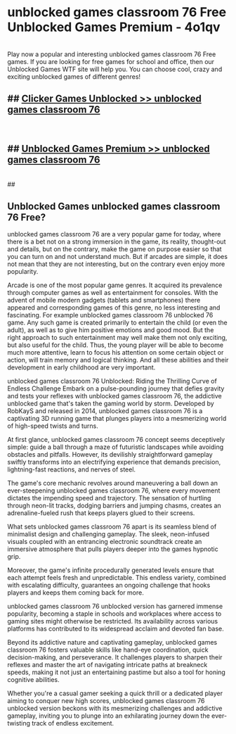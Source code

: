 # unblocked games classroom 76 Free Unblocked Games Premium - 4o1qv <br>
<br>
Play now a popular and interesting unblocked games classroom 76 Free games. If you are looking for free games for school and office, then our Unblocked Games WTF site will help you. You can choose cool, crazy and exciting unblocked games of different genres!


## ##  [Clicker Games Unblocked >> unblocked games classroom 76](http://freeplayer.one?title=unblocked_games_classroom_76&ref=M1)
  <br>

##  ## [Unblocked Games Premium >> unblocked games classroom 76](http://freeplayer.one?title=unblocked_games_classroom_76&ref=M1)
  <br>
  ##



## Unblocked Games unblocked games classroom 76 Free?

unblocked games classroom 76 are a very popular game for today, where there is a bet not on a strong immersion in the game, its reality, thought-out and details, but on the contrary, make the game on purpose easier so that you can turn on and not understand much. But if arcades are simple, it does not mean that they are not interesting, but on the contrary even enjoy more popularity.

Arcade is one of the most popular game genres. It acquired its prevalence through computer games as well as entertainment for consoles. With the advent of mobile modern gadgets (tablets and smartphones) there appeared and corresponding games of this genre, no less interesting and fascinating. For example unblocked games classroom 76 unblocked 76 game. Any such game is created primarily to entertain the child (or even the adult), as well as to give him positive emotions and good mood. But the right approach to such entertainment may well make them not only exciting, but also useful for the child. Thus, the young player will be able to become much more attentive, learn to focus his attention on some certain object or action, will train memory and logical thinking. And all these abilities and their development in early childhood are very important.

unblocked games classroom 76 Unblocked: Riding the Thrilling Curve of Endless Challenge
Embark on a pulse-pounding journey that defies gravity and tests your reflexes with unblocked games classroom 76, the addictive unblocked game that's taken the gaming world by storm. Developed by RobKayS and released in 2014, unblocked games classroom 76 is a captivating 3D running game that plunges players into a mesmerizing world of high-speed twists and turns.

At first glance, unblocked games classroom 76 concept seems deceptively simple: guide a ball through a maze of futuristic landscapes while avoiding obstacles and pitfalls. However, its devilishly straightforward gameplay swiftly transforms into an electrifying experience that demands precision, lightning-fast reactions, and nerves of steel.

The game's core mechanic revolves around maneuvering a ball down an ever-steepening unblocked games classroom 76, where every movement dictates the impending speed and trajectory. The sensation of hurtling through neon-lit tracks, dodging barriers and jumping chasms, creates an adrenaline-fueled rush that keeps players glued to their screens.

What sets unblocked games classroom 76 apart is its seamless blend of minimalist design and challenging gameplay. The sleek, neon-infused visuals coupled with an entrancing electronic soundtrack create an immersive atmosphere that pulls players deeper into the games hypnotic grip.

Moreover, the game's infinite procedurally generated levels ensure that each attempt feels fresh and unpredictable. This endless variety, combined with escalating difficulty, guarantees an ongoing challenge that hooks players and keeps them coming back for more.

unblocked games classroom 76 unblocked version has garnered immense popularity, becoming a staple in schools and workplaces where access to gaming sites might otherwise be restricted. Its availability across various platforms has contributed to its widespread acclaim and devoted fan base.

Beyond its addictive nature and captivating gameplay, unblocked games classroom 76 fosters valuable skills like hand-eye coordination, quick decision-making, and perseverance. It challenges players to sharpen their reflexes and master the art of navigating intricate paths at breakneck speeds, making it not just an entertaining pastime but also a tool for honing cognitive abilities.

Whether you're a casual gamer seeking a quick thrill or a dedicated player aiming to conquer new high scores, unblocked games classroom 76 unblocked version beckons with its mesmerizing challenges and addictive gameplay, inviting you to plunge into an exhilarating journey down the ever-twisting track of endless excitement.